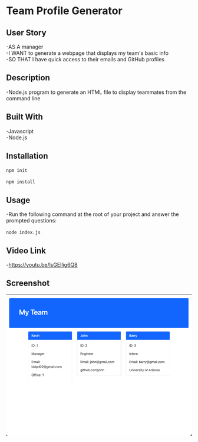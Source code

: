 # Team Profile Generator  

## User Story 

-AS A manager  
-I WANT to generate a webpage that displays my team's basic info  
-SO THAT I have quick access to their emails and GitHub profiles  

## Description 

-Node.js program to generate an HTML file to display teammates from the command line  

## Built With 

-Javascript  
-Node.js  
 
## Installation  

`npm init`
  
`npm install`

## Usage  

-Run the following command at the root of your project and answer the prompted questions:  
  
`node index.js`

## Video Link

-https://youtu.be/lsGEIlig6Q8  

## Screenshot  

![Team Generator](Assets/images/teamgeneratorscreenshot.png)
